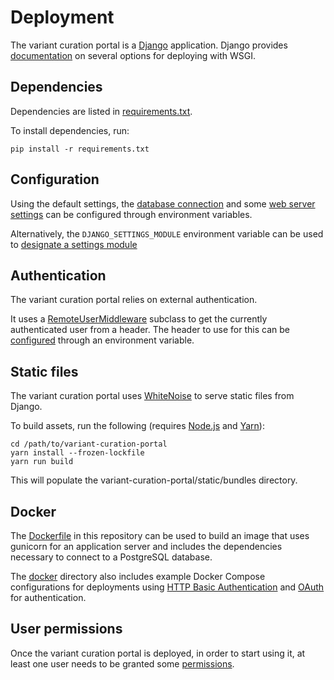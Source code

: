 # Deployment

The variant curation portal is a [Django](https://www.djangoproject.com/) application.
Django provides [documentation](https://docs.djangoproject.com/en/2.2/howto/deployment/)
on several options for deploying with WSGI.

## Dependencies

Dependencies are listed in [requirements.txt](../requirements.txt).

To install dependencies, run:

```
pip install -r requirements.txt
```

## Configuration

Using the default settings, the [database connection](./configuration.md#database-settings)
and some [web server settings](./configuration.md#web-server-settings) can be configured
through environment variables.

Alternatively, the `DJANGO_SETTINGS_MODULE` environment variable can be used to
[designate a settings module](https://docs.djangoproject.com/en/2.2/topics/settings/#designating-the-settings)

## Authentication

The variant curation portal relies on external authentication.

It uses a [RemoteUserMiddleware](https://docs.djangoproject.com/en/2.2/howto/auth-remote-user/)
subclass to get the currently authenticated user from a header. The header to use for this can
be [configured](./configuration.md#authentication-settings) through an environment variable.

## Static files

The variant curation portal uses [WhiteNoise](https://pypi.org/project/whitenoise/) to serve
static files from Django.

To build assets, run the following (requires [Node.js](https://nodejs.org/) and [Yarn](https://yarnpkg.com/)):

```
cd /path/to/variant-curation-portal
yarn install --frozen-lockfile
yarn run build
```

This will populate the variant-curation-portal/static/bundles directory.

## Docker

The [Dockerfile](../Dockerfile) in this repository can be used to build an image that uses
gunicorn for an application server and includes the dependencies necessary to connect to a
PostgreSQL database.

The [docker](../docker) directory also includes example Docker Compose configurations for
deployments using [HTTP Basic Authentication](../docker/nginx-basic-auth) and
[OAuth](../docker/oauth-proxy) for authentication.

## User permissions

Once the variant curation portal is deployed, in order to start using it, at least one user
needs to be granted some [permissions](./permissions.md).
